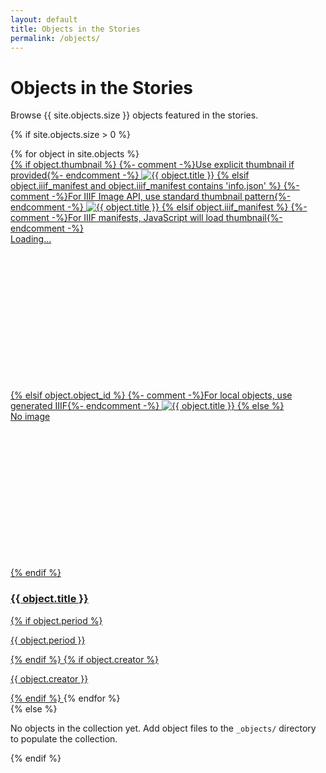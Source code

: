 ```yaml
---
layout: default
title: Objects in the Stories
permalink: /objects/
---
```


<div class="container my-5">
  <div class="row">
    <div class="col-12">
      <h1>Objects in the Stories</h1>
      <p class="lead">Browse {{ site.objects.size }} objects featured in the stories.</p>
    </div>
  </div>

  {% if site.objects.size > 0 %}
  <div class="collection-grid">
    {% for object in site.objects %}
    <a href="{{ object.url | relative_url }}" class="collection-item">
      <div class="collection-item-image" {% if object.iiif_manifest %}data-iiif-manifest="{{ object.iiif_manifest }}"{% endif %}>
        {% if object.thumbnail %}
        {%- comment -%}Use explicit thumbnail if provided{%- endcomment -%}
        <img src="{{ object.thumbnail | relative_url }}" alt="{{ object.title }}">
        {% elsif object.iiif_manifest and object.iiif_manifest contains 'info.json' %}
        {%- comment -%}For IIIF Image API, use standard thumbnail pattern{%- endcomment -%}
        <img src="{{ object.iiif_manifest | replace: 'info.json', 'full/!400,400/0/default.jpg' }}" alt="{{ object.title }}" class="iiif-thumbnail">
        {% elsif object.iiif_manifest %}
        {%- comment -%}For IIIF manifests, JavaScript will load thumbnail{%- endcomment -%}
        <div class="manifest-thumbnail-placeholder bg-light d-flex align-items-center justify-content-center" style="height: 250px;">
          <span class="text-muted">Loading...</span>
        </div>
        {% elsif object.object_id %}
        {%- comment -%}For local objects, use generated IIIF{%- endcomment -%}
        <img src="{{ '/iiif/objects/' | append: object.object_id | append: '/full/231,/0/default.jpg' | relative_url }}" alt="{{ object.title }}">
        {% else %}
        <div class="placeholder-image bg-secondary d-flex align-items-center justify-content-center" style="height: 250px;">
          <span class="text-white">No image</span>
        </div>
        {% endif %}
      </div>
      <h3>{{ object.title }}</h3>
      {% if object.period %}
      <p class="text-muted mb-0">{{ object.period }}</p>
      {% endif %}
      {% if object.creator %}
      <p class="text-muted mb-0">{{ object.creator }}</p>
      {% endif %}
    </a>
    {% endfor %}
  </div>
  {% else %}
  <div class="row">
    <div class="col-12">
      <div class="alert alert-info">
        <p class="mb-0">No objects in the collection yet. Add object files to the <code>_objects/</code> directory to populate the collection.</p>
      </div>
    </div>
  </div>
  {% endif %}
</div>

<script>
/**
 * Load thumbnails from IIIF manifests
 */
document.addEventListener('DOMContentLoaded', function() {
  // Find all collection items with manifest URLs
  const items = document.querySelectorAll('.collection-item-image[data-iiif-manifest]');

  items.forEach(function(item) {
    const manifestUrl = item.getAttribute('data-iiif-manifest');

    // Skip if not a manifest.json (Image API handled in template)
    if (!manifestUrl.includes('manifest.json')) {
      return;
    }

    // Fetch manifest to extract thumbnail
    fetch(manifestUrl)
      .then(response => response.json())
      .then(manifest => {
        let thumbnailUrl = null;

        // Try different IIIF Presentation API versions
        if (manifest.thumbnail) {
          // IIIF Presentation 3.0
          if (Array.isArray(manifest.thumbnail)) {
            thumbnailUrl = manifest.thumbnail[0].id || manifest.thumbnail[0]['@id'];
          } else if (typeof manifest.thumbnail === 'object') {
            thumbnailUrl = manifest.thumbnail.id || manifest.thumbnail['@id'];
          } else if (typeof manifest.thumbnail === 'string') {
            thumbnailUrl = manifest.thumbnail;
          }
        } else if (manifest.sequences && manifest.sequences[0]) {
          // IIIF Presentation 2.0 - check sequences
          const firstCanvas = manifest.sequences[0].canvases && manifest.sequences[0].canvases[0];
          if (firstCanvas && firstCanvas.thumbnail) {
            if (typeof firstCanvas.thumbnail === 'object') {
              thumbnailUrl = firstCanvas.thumbnail['@id'] || firstCanvas.thumbnail.id;
            } else {
              thumbnailUrl = firstCanvas.thumbnail;
            }
          }
        } else if (manifest.items && manifest.items[0]) {
          // IIIF Presentation 3.0 - check items
          const firstCanvas = manifest.items[0];
          if (firstCanvas.thumbnail) {
            if (Array.isArray(firstCanvas.thumbnail)) {
              thumbnailUrl = firstCanvas.thumbnail[0].id;
            } else {
              thumbnailUrl = firstCanvas.thumbnail.id;
            }
          }
        }

        // If we found a thumbnail, replace placeholder
        if (thumbnailUrl) {
          const img = document.createElement('img');
          img.src = thumbnailUrl;
          img.alt = item.closest('.collection-item').querySelector('h3').textContent;
          img.className = 'iiif-thumbnail';

          // Replace placeholder
          const placeholder = item.querySelector('.manifest-thumbnail-placeholder');
          if (placeholder) {
            placeholder.replaceWith(img);
          }
        } else {
          console.warn('No thumbnail found in manifest:', manifestUrl);
        }
      })
      .catch(error => {
        console.error('Error loading manifest thumbnail:', manifestUrl, error);
        // Show error placeholder
        const placeholder = item.querySelector('.manifest-thumbnail-placeholder');
        if (placeholder) {
          placeholder.innerHTML = '<span class="text-danger">Failed to load</span>';
        }
      });
  });
});
</script>
